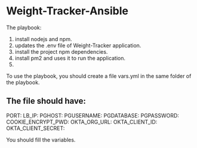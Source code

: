# Weight-Tracker-Ansible


The playbook:
1. install nodejs and npm.
2. updates the .env file of Weight-Tracker application.
3. install the project npm dependencies.
4. install pm2 and uses it to run the application.
5. 

To use the playbook, you should create a file vars.yml in the same folder of the playbook.

The file should have:
---
  PORT: 
  LB_IP: 
  PGHOST: 
  PGUSERNAME: 
  PGDATABASE: 
  PGPASSWORD: 
  COOKIE_ENCRYPT_PWD: 
  OKTA_ORG_URL: 
  OKTA_CLIENT_ID: 
  OKTA_CLIENT_SECRET: 
  
  
  
You should fill the variables.
